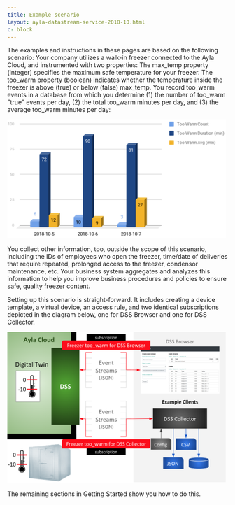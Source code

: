 ```yaml
---
title: Example scenario
layout: ayla-datastream-service-2018-10.html
c: block
---
```


The examples and instructions in these pages are based on the following scenario: Your company utilizes a walk-in freezer connected to the Ayla Cloud, and instrumented with two properties: The max_temp property (integer) specifies the maximum safe temperature for your freezer. The too_warm property (boolean) indicates whether the temperature inside the freezer is above (true) or below (false) max_temp. You record too_warm events in a database from which you determine (1) the number of too_warm "true" events per day, (2) the total too_warm minutes per day, and (3) the average too_warm minutes per day:

<img src="../../dss-collector/add-persistence/too-warm-chart.png" width="500">

You collect other information, too, outside the scope of this scenario, including the IDs of employees who open the freezer, time/date of deliveries that require repeated, prolonged access to the freezer, condensor maintenance, etc. Your business system aggregates and analyzes this information to help you improve business procedures and policies to ensure safe, quality freezer content. 

Setting up this scenario is straight-forward. It includes creating a device template, a virtual device, an access rule, and two identical subscriptions depicted in the diagram below, one for DSS Browser and one for DSS Collector. 

<img src="ayla-dss-with-subscriptions.png" width="500">

The remaining sections in Getting Started show you how to do this.
